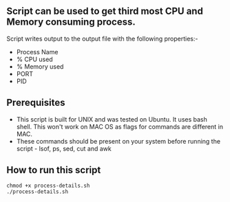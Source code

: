## Script can be used to get third most CPU and Memory consuming process.
Script writes output to the output file with the following properties:-
- Process Name 
- % CPU  used 
- % Memory used  
- PORT
- PID

## Prerequisites
- This script is built for UNIX and was tested on Ubuntu. It uses bash shell. This won't work on MAC OS as flags for commands are different in MAC.
- These commands should be present on your system before running the script - lsof, ps, sed, cut and awk

## How to run this script
```
chmod +x process-details.sh
./process-details.sh
```